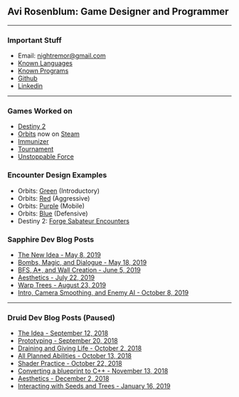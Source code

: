 ## Avi Rosenblum: Game Designer and Programmer

---

### Important Stuff
- Email: nightremor@gmail.com
- [Known Languages](https://avijr.com/Languages)
- [Known Programs](https://avijr.com/Programs)
- [Github](https://github.com/Locust0/)
- [Linkedin](https://www.linkedin.com/in/avi-rosenblum-52a267167/)

---

### Games Worked on
- [Destiny 2](https://avijr.com/Destiny)
- [Orbits](https://avijr.com/Orbits) now on [Steam](https://store.steampowered.com/app/719350/Orbits/)
- [Immunizer](https://avijr.com/Immunizer)
- [Tournament](https://avijr.com/Tournament)
- [Unstoppable Force](https://avijr.com/UnstoppableForce)

### Encounter Design Examples
- Orbits: [Green](https://avijr.com/Green) (Introductory)
- Orbits: [Red](https://avijr.com/Red) (Aggressive)
- Orbits: [Purple](https://avijr.com/Purple) (Mobile)
- Orbits: [Blue](https://avijr.com/Blue) (Defensive)
- Destiny 2: [Forge Sabateur Encounters](https://avijr.com/ForgeEncounters)

### Sapphire Dev Blog Posts
- [The New Idea - May 8, 2019](https://avijr.com/posts/5_8_19)
- [Bombs, Magic, and Dialogue - May 18, 2019](https://avijr.com/posts/5_18_19)
- [BFS, A*, and Wall Creation - June 5, 2019](https://avijr.com/posts/6_5_19)
- [Aesthetics - July 22, 2019](https://avijr.com/posts/7_22_19)
- [Warp Trees - August 23, 2019](https://avijr.com/posts/8_23_19)
- [Intro, Camera Smoothing, and Enemy AI - October 8, 2019](https://avijr.com/posts/10_8_19)

---

### Druid Dev Blog Posts (Paused)
- [The Idea - September 12, 2018](https://avijr.com/posts/9_12_18)
- [Prototyping - September 20, 2018](https://avijr.com/posts/9_20_18)
- [Draining and Giving Life - October 2, 2018](https://avijr.com/posts/10_2_18)
- [All Planned Abilities - October 13, 2018](https://avijr.com/posts/10_13_18)
- [Shader Practice - October 22, 2018](https://avijr.com/posts/10_22_18)
- [Converting a blueprint to C++ - November 13, 2018](https://avijr.com/posts/11_13_18)
- [Aesthetics - December 2, 2018](https://avijr.com/posts/12_2_18)
- [Interacting with Seeds and Trees - January 16, 2019](https://avijr.com/posts/1_16_19)
